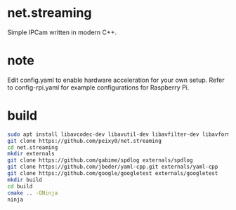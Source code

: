 # net.streaming

Simple IPCam written in modern C++.

# note

Edit config.yaml to enable hardware acceleration for your own setup.
Refer to config-rpi.yaml for example configurations for Raspberry Pi.

# build

```bash
sudo apt install libavcodec-dev libavutil-dev libavfilter-dev libavformat-dev
git clone https://github.com/peixy0/net.streaming
cd net.streaming
mkdir externals
git clone https://github.com/gabime/spdlog externals/spdlog
git clone https://github.com/jbeder/yaml-cpp.git externals/yaml-cpp
git clone https://github.com/google/googletest externals/googletest
mkdir build
cd build
cmake .. -GNinja
ninja
```
